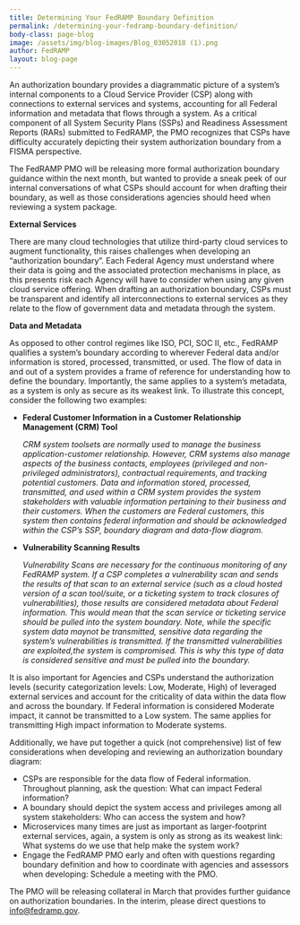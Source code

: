 ```yaml
---
title: Determining Your FedRAMP Boundary Definition
permalink: /determining-your-fedramp-boundary-definition/
body-class: page-blog
image: /assets/img/blog-images/Blog_03052018 (1).png
author: FedRAMP
layout: blog-page
---
```

An authorization boundary provides a diagrammatic picture of a system’s internal components to a Cloud Service Provider (CSP) along with connections to external services and systems, accounting for all Federal information and metadata that flows through a system. As a critical component of all System Security Plans (SSPs) and Readiness Assessment Reports (RARs) submitted to FedRAMP, the PMO recognizes that CSPs have difficulty accurately depicting their system authorization boundary from a FISMA perspective. 

The FedRAMP PMO will be releasing more formal authorization boundary guidance within the next month, but wanted to provide a sneak peek of our internal conversations of what CSPs should account for when drafting their boundary, as well as those considerations agencies should heed when reviewing a system package.  

**External Services**

There are many cloud technologies that utilize third-party cloud services to augment functionality, this raises challenges when developing an “authorization boundary”. Each Federal Agency must understand where their data is going and the associated protection mechanisms in place, as this presents risk each Agency will have to consider when using any given cloud service offering. When drafting an authorization boundary, CSPs must be transparent and identify all interconnections to external services as they relate to the flow of government data and metadata through the system.

**Data and Metadata**

As opposed to other control regimes like ISO, PCI, SOC II, etc., FedRAMP qualifies a system’s boundary according to wherever Federal data and/or information is stored, processed, transmitted, or used. The flow of data in and out of a system provides a frame of reference for understanding how to define the boundary. Importantly, the same applies to a system’s metadata, as a system is only as secure as its weakest link. To illustrate this concept, consider the following two examples:

 * **Federal Customer Information in a Customer Relationship Management (CRM) Tool** 
 
   *CRM system toolsets are normally used to manage the business application-customer relationship. However, CRM systems also manage aspects of the business contacts, employees (privileged and non-privileged administrators), contractual requirements, and tracking potential customers. Data and information stored, processed, transmitted, and used within a CRM system provides the system stakeholders with valuable information pertaining to their business and their customers. When the customers are Federal customers, this system then contains federal information and should be acknowledged within the CSP’s SSP, boundary diagram and data-flow diagram.*

* **Vulnerability Scanning Results**

   *Vulnerability Scans are necessary for the continuous monitoring of any FedRAMP system. If a CSP completes a vulnerability scan and sends the results of that scan to an external service (such as a cloud hosted version of a scan tool/suite, or a ticketing system to track closures of vulnerabilities), those results are considered metadata about Federal information. This would mean that the scan service or ticketing service should be pulled into the system boundary. Note, while the specific system data maynot be transmitted, sensitive data regarding the system’s vulnerabilities is transmitted. If the transmitted vulnerabilities are exploited,the system is compromised. This is why this type of data is considered sensitive and must be pulled into the boundary.*

It is also important for Agencies and CSPs understand the authorization levels (security categorization levels: Low, Moderate, High) of leveraged external services and account for the criticality of data within the data flow and across the boundary. If Federal information is considered Moderate impact, it cannot be transmitted to a Low system. The same applies for transmitting High impact information to Moderate systems. 

Additionally, we have put together a quick (not comprehensive) list of few considerations when developing and reviewing an authorization boundary diagram: 

 * CSPs are responsible for the data flow of Federal information. Throughout planning, ask the question: What can impact Federal information?
 * A boundary should depict the system access and privileges among all system stakeholders: Who can access the system and how?
 * Microservices many times are just as important as larger-footprint external services, again, a system is only as strong as its weakest link: What systems do we use that help make the system work?
 * Engage the FedRAMP PMO early and often with questions regarding boundary definition and how to coordinate with agencies and assessors when developing: Schedule a meeting with the PMO.

The PMO will be releasing collateral in March that provides further guidance on authorization boundaries. In the interim, please direct questions to info@fedramp.gov. 
